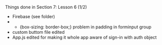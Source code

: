 Things done in Section 7: Lesson 6 (1/2)

- Firebase (see folder)
- - {box-sizing: border-box;} problem in padding in forminput group
- custom buttom file edited
- App.js edited for making it whole app aware of sign-in with auth object
